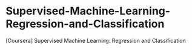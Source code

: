 # Supervised-Machine-Learning-Regression-and-Classification
[Coursera] Supervised Machine Learning: Regression and Classification
